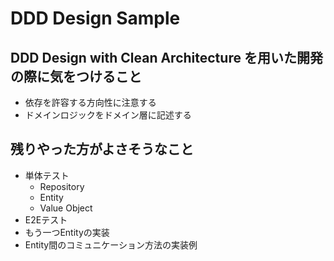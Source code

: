 # DDD Design Sample

## DDD Design with Clean Architecture を用いた開発の際に気をつけること

- 依存を許容する方向性に注意する
- ドメインロジックをドメイン層に記述する

## 残りやった方がよさそうなこと

- 単体テスト
  - Repository
  - Entity
  - Value Object
- E2Eテスト
- もう一つEntityの実装
- Entity間のコミュニケーション方法の実装例